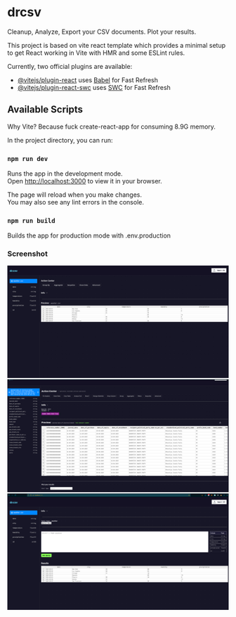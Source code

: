 # drcsv

Cleanup, Analyze, Export your CSV documents. Plot your results.

This project is based on vite react template which provides a minimal setup to get React working in Vite with HMR and some ESLint rules.

Currently, two official plugins are available:

- [@vitejs/plugin-react](https://github.com/vitejs/vite-plugin-react/blob/main/packages/plugin-react/README.md) uses [Babel](https://babeljs.io/) for Fast Refresh
- [@vitejs/plugin-react-swc](https://github.com/vitejs/vite-plugin-react-swc) uses [SWC](https://swc.rs/) for Fast Refresh

## Available Scripts

Why Vite? Because fuck create-react-app for consuming 8.9G memory.

In the project directory, you can run:

### `npm run dev`

Runs the app in the development mode.\
Open [http://localhost:3000](http://localhost:3000) to view it in your browser.

The page will reload when you make changes.\
You may also see any lint errors in the console.

### `npm run build`

Builds the app for production mode with .env.production

### Screenshot

![alt screenshot](./shots/Sep25::071509.png)
![alt screenshot](./shots/Oct07::073206.png)
![alt screenshot](./shots/Sep25::071126.png)
